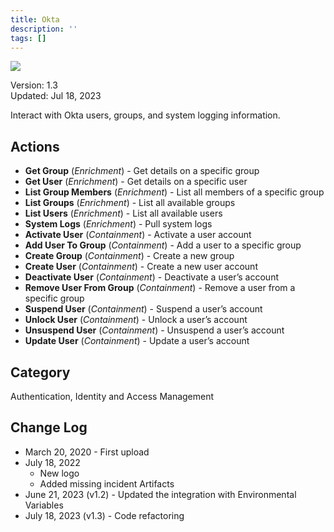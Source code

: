 ```yaml
---
title: Okta
description: ''
tags: []
---
```


![](/img/platform-services/automation-service/app-central/logos/okta.png)

Version: 1.3  
Updated: Jul 18, 2023

Interact with Okta users, groups, and system logging information.

## Actions

* **Get Group** (*Enrichment*) - Get details on a specific group
* **Get User** (*Enrichment*) - Get details on a specific user
* **List Group Members** (*Enrichment*) - List all members of a specific group
* **List Groups** (*Enrichment*) - List all available groups
* **List Users** (*Enrichment*) - List all available users
* **System Logs** (*Enrichment*) - Pull system logs
* **Activate User** (*Containment*) - Activate a user account
* **Add User To Group** (*Containment*) - Add a user to a specific group
* **Create Group** (*Containment*) - Create a new group
* **Create User** (*Containment*) - Create a new user account
* **Deactivate User** (*Containment*) - Deactivate a user’s account
* **Remove User From Group** (*Containment*) - Remove a user from a specific group
* **Suspend User** (*Containment*) - Suspend a user’s account
* **Unlock User** (*Containment*) - Unlock a user’s account
* **Unsuspend User** (*Containment*) - Unsuspend a user’s account
* **Update User** (*Containment*) - Update a user’s account

## Category

Authentication, Identity and Access Management

## Change Log

* March 20, 2020 - First upload
* July 18, 2022
	+ New logo
	+ Added missing incident Artifacts
* June 21, 2023 (v1.2) - Updated the integration with Environmental Variables
* July 18, 2023 (v1.3) - Code refactoring
